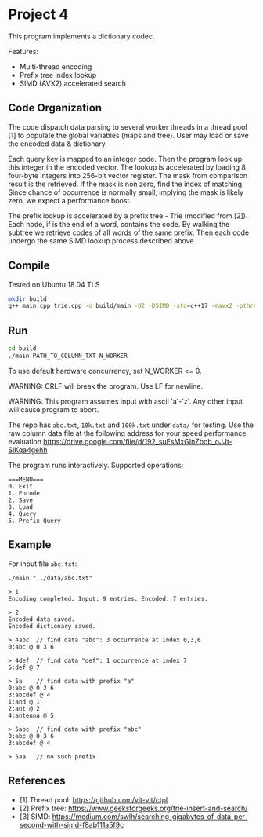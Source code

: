 # Project 4

This program implements a dictionary codec.

Features:

- Multi-thread encoding
- Prefix tree index lookup
- SIMD (AVX2) accelerated search

## Code Organization

The code dispatch data parsing to several worker threads in a thread pool [1] to populate the global variables (maps and tree). User may load or save the encoded data & dictionary.

Each query key is mapped to an integer code. Then the program look up this integer in the encoded vector. The lookup is accelerated by loading 8 four-byte integers into 256-bit vector register. The mask from comparison result is the retrieved. If the mask is non zero, find the index of matching. Since chance of occurrence is normally small, implying the mask is likely zero, we expect a performance boost.

The prefix lookup is accelerated by a prefix tree - Trie (modified from [2]). Each node, if is the end of a word, contains the code. By walking the subtree we retrieve codes of all words of the same prefix. Then each code undergo the same SIMD lookup process described above.

## Compile

Tested on Ubuntu 18.04 TLS

```bash
mkdir build
g++ main.cpp trie.cpp -o build/main -O2 -DSIMD -std=c++17 -mavx2 -pthread
```

## Run

```bash
cd build
./main PATH_TO_COLUMN_TXT N_WORKER
```

To use default hardware concurrency, set N_WORKER <= 0.

WARNING: CRLF will break the program. Use LF for newline.

WARNING: This program assumes input with ascii 'a'-'z'. Any other input will cause program to abort.

The repo has `abc.txt`, `10k.txt` and `100k.txt` under `data/` for testing. 
Use the raw column data file at the following address for your speed performance evaluation
<https://drive.google.com/file/d/192_suEsMxGInZbob_oJJt-SlKqa4gehh>

The program runs interactively. Supported operations:

```text
===MENU===
0. Exit
1. Encode
2. Save
3. Load
4. Query
5. Prefix Query
```

## Example

For input file `abc.txt`:

```text
./main "../data/abc.txt"

> 1
Encoding completed. Input: 9 entries. Encoded: 7 entries.

> 2
Encoded data saved.
Encoded dictionary saved.

> 4abc  // find data "abc": 3 occurrence at index 0,3,6
0:abc @ 0 3 6 

> 4def  // find data "def": 1 occurrence at index 7
5:def @ 7

> 5a    // find data with prefix "a"
0:abc @ 0 3 6 
3:abcdef @ 4
1:and @ 1
2:ant @ 2
4:antenna @ 5

> 5abc  // find data with prefix "abc"
0:abc @ 0 3 6 
3:abcdef @ 4

> 5aa   // no such prefix
```

## References

- [1] Thread pool: <https://github.com/vit-vit/ctpl>
- [2] Prefix tree: <https://www.geeksforgeeks.org/trie-insert-and-search/>
- [3] SIMD: <https://medium.com/swlh/searching-gigabytes-of-data-per-second-with-simd-f8ab111a5f9c>